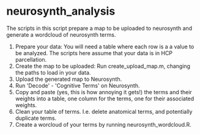# neurosynth_analysis

The scripts in this script prepare a map to be uploaded to neurosynth and generate a wordcloud of neurosynth terms. 

1. Prepare your data: You will need a table where each row is a a value to be analyzed. The scripts here assume that your data is in HCP parcellation.  
2. Create the map to be uploaded: Run create_upload_map.m, changing the paths to load in your data. 
3. Upload the generated map to Neurosynth. 
4. Run 'Decode' - 'Cognitive Terms' on Neurosynth. 
5. Copy and paste (yes, this is how annoying it gets!) the terms and their weights into a table, one column for the terms, one for their associated weights. 
6. Clean your table of terms. I.e. delete anatomical terms, and potentially duplicate terms. 
7. Create a worcloud of your terms by running neurosynth_wordcloud.R. 
